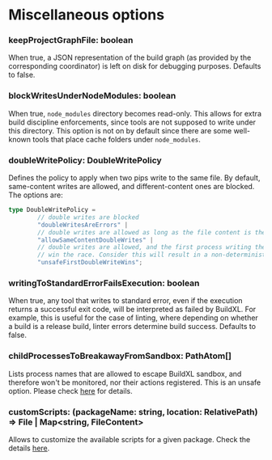 # Miscellaneous options

### keepProjectGraphFile: boolean
When true, a JSON representation of the build graph (as provided by the corresponding coordinator) is left on disk for debugging purposes. Defaults to false.

### blockWritesUnderNodeModules: boolean
When true, `node_modules` directory becomes read-only. This allows for extra build discipline enforcements, since tools are not supposed to write under this directory. This option is not on by default since there are some well-known tools that place cache folders under `node_modules`.

### doubleWritePolicy: DoubleWritePolicy
Defines the policy to apply when two pips write to the same file. By default, same-content writes are allowed, and different-content ones are blocked. The options are:

```typescript
type DoubleWritePolicy =
        // double writes are blocked
        "doubleWritesAreErrors" |
        // double writes are allowed as long as the file content is the same
        "allowSameContentDoubleWrites" |
        // double writes are allowed, and the first process writing the output will (non-deterministically)
        // win the race. Consider this will result in a non-deterministic deployment for a given build, and is therefore unsafe.
        "unsafeFirstDoubleWriteWins";
```

### writingToStandardErrorFailsExecution: boolean
When true, any tool that writes to standard error, even if the execution returns a successful exit code, will be interpreted as failed by BuildXL. For example, this is useful for the case of linting, where depending on whether a build is a release build, linter errors determine build success. Defaults to false.

### childProcessesToBreakawayFromSandbox: PathAtom[]
Lists process names that are allowed to escape BuildXL sandbox, and therefore won't be monitored, nor their actions registered. This is an unsafe option. Please check [here](../Advanced-Features/Process-breakaway.md) for details.

### customScripts: (packageName: string, location: RelativePath) => File | Map<string, FileContent>
Allows to customize the available scripts for a given package. Check the details [here](js-custom-scripts.md).
